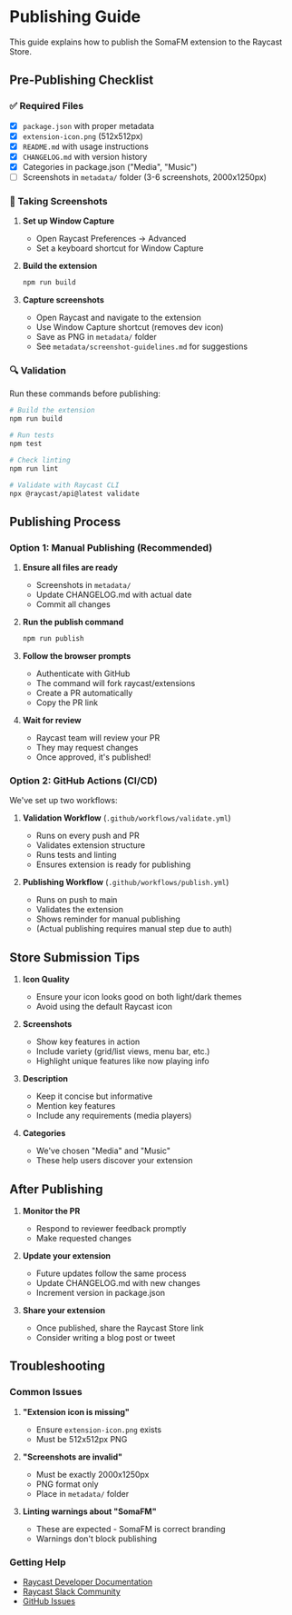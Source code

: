# Publishing Guide

This guide explains how to publish the SomaFM extension to the Raycast Store.

## Pre-Publishing Checklist

### ✅ Required Files
- [x] `package.json` with proper metadata
- [x] `extension-icon.png` (512x512px)
- [x] `README.md` with usage instructions
- [x] `CHANGELOG.md` with version history
- [x] Categories in package.json ("Media", "Music")
- [ ] Screenshots in `metadata/` folder (3-6 screenshots, 2000x1250px)

### 📸 Taking Screenshots

1. **Set up Window Capture**
   - Open Raycast Preferences → Advanced
   - Set a keyboard shortcut for Window Capture

2. **Build the extension**
   ```bash
   npm run build
   ```

3. **Capture screenshots**
   - Open Raycast and navigate to the extension
   - Use Window Capture shortcut (removes dev icon)
   - Save as PNG in `metadata/` folder
   - See `metadata/screenshot-guidelines.md` for suggestions

### 🔍 Validation

Run these commands before publishing:

```bash
# Build the extension
npm run build

# Run tests
npm test

# Check linting
npm run lint

# Validate with Raycast CLI
npx @raycast/api@latest validate
```

## Publishing Process

### Option 1: Manual Publishing (Recommended)

1. **Ensure all files are ready**
   - Screenshots in `metadata/`
   - Update CHANGELOG.md with actual date
   - Commit all changes

2. **Run the publish command**
   ```bash
   npm run publish
   ```

3. **Follow the browser prompts**
   - Authenticate with GitHub
   - The command will fork raycast/extensions
   - Create a PR automatically
   - Copy the PR link

4. **Wait for review**
   - Raycast team will review your PR
   - They may request changes
   - Once approved, it's published!

### Option 2: GitHub Actions (CI/CD)

We've set up two workflows:

1. **Validation Workflow** (`.github/workflows/validate.yml`)
   - Runs on every push and PR
   - Validates extension structure
   - Runs tests and linting
   - Ensures extension is ready for publishing

2. **Publishing Workflow** (`.github/workflows/publish.yml`)
   - Runs on push to main
   - Validates the extension
   - Shows reminder for manual publishing
   - (Actual publishing requires manual step due to auth)

## Store Submission Tips

1. **Icon Quality**
   - Ensure your icon looks good on both light/dark themes
   - Avoid using the default Raycast icon

2. **Screenshots**
   - Show key features in action
   - Include variety (grid/list views, menu bar, etc.)
   - Highlight unique features like now playing info

3. **Description**
   - Keep it concise but informative
   - Mention key features
   - Include any requirements (media players)

4. **Categories**
   - We've chosen "Media" and "Music"
   - These help users discover your extension

## After Publishing

1. **Monitor the PR**
   - Respond to reviewer feedback promptly
   - Make requested changes

2. **Update your extension**
   - Future updates follow the same process
   - Update CHANGELOG.md with new changes
   - Increment version in package.json

3. **Share your extension**
   - Once published, share the Raycast Store link
   - Consider writing a blog post or tweet

## Troubleshooting

### Common Issues

1. **"Extension icon is missing"**
   - Ensure `extension-icon.png` exists
   - Must be 512x512px PNG

2. **"Screenshots are invalid"**
   - Must be exactly 2000x1250px
   - PNG format only
   - Place in `metadata/` folder

3. **Linting warnings about "SomaFM"**
   - These are expected - SomaFM is correct branding
   - Warnings don't block publishing

### Getting Help

- [Raycast Developer Documentation](https://developers.raycast.com)
- [Raycast Slack Community](https://raycast.com/community)
- [GitHub Issues](https://github.com/raycast/extensions/issues)